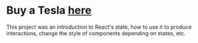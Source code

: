 # Buy a Tesla [here](https://tesla-car-configurator-react.netlify.com/)

<p>This project was an introduction to React's state, how to use it to produce interactions, change the style of components depending on states, etc.<p>
